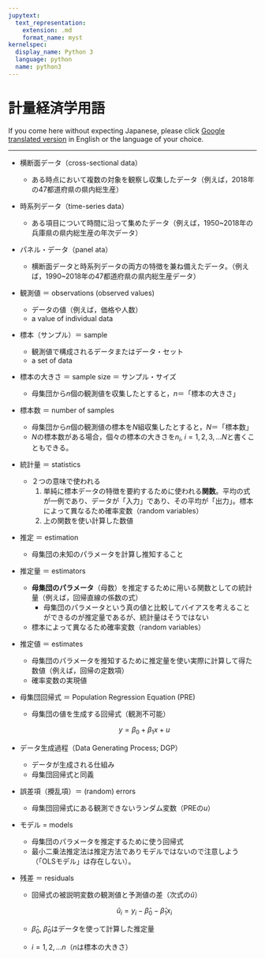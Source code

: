 ```yaml
---
jupytext:
  text_representation:
    extension: .md
    format_name: myst
kernelspec:
  display_name: Python 3
  language: python
  name: python3
---
```


# 計量経済学用語

If you come here without expecting Japanese, please click [Google translated version](https://translate.google.com/translate?hl=&sl=ja&tl=en&u=https%3A%2F%2Fpy4etrics.github.io%2F7_Review_of_Statistics.html) in English or the language of your choice.

---

* 横断面データ（cross-sectional data）
    * ある時点において複数の対象を観察し収集したデータ（例えば，2018年の47都道府県の県内総生産）
* 時系列データ（time-series data）
    * ある項目について時間に沿って集めたデータ（例えば，1950~2018年の兵庫県の県内総生産の年次データ）
* パネル・データ（panel ata）
    * 横断面データと時系列データの両方の特徴を兼ね備えたデータ。（例えば，1990~2018年の47都道府県の県内総生産データ）
* 観測値 ＝ observations (observed values)
    * データの値（例えば，価格や人数）
    * a value of individual data
* 標本（サンプル）＝ sample 
    * 観測値で構成されるデータまたはデータ・セット
    * a set of data
* 標本の大きさ ＝ sample size ＝ サンプル・サイズ
    * 母集団から$n$個の観測値を収集したとすると，$n$＝「標本の大きさ」
* 標本数 ＝ number of samples
    * 母集団から$n$個の観測値の標本を$N$組収集したとすると，$N$＝「標本数」
    * $N$の標本数がある場合，個々の標本の大きさを$n_i$, $i=1,2,3,...N$と書くこともできる。
* 統計量 ＝ statistics
    * ２つの意味で使われる
        1. 単純に標本データの特徴を要約するために使われる**関数**。平均の式が一例であり、データが「入力」であり、その平均が「出力」。標本によって異なるため確率変数（random variables）
        1. 上の関数を使い計算した数値
* 推定 ＝ estimation
    * 母集団の未知のパラメータを計算し推知すること
* 推定量 ＝ estimators
    * **母集団のパラメータ**（母数）を推定するために用いる関数としての統計量（例えば，回帰直線の係数の式）
        * 母集団のパラメータという真の値と比較してバイアスを考えることができるのが推定量であるが、統計量はそうではない
    * 標本によって異なるため確率変数（random variables）
* 推定値 ＝ estimates
    * 母集団のパラメータを推知するために推定量を使い実際に計算して得た数値（例えば，回帰の定数項）
    * 確率変数の実現値
* 母集団回帰式 ＝ Population Regression Equation (PRE)
    * 母集団の値を生成する回帰式（観測不可能）
    
        $$y = \beta_0 + \beta_1 x + u$$
    
* データ生成過程（Data Generating Process; DGP）
    * データが生成される仕組み
    * 母集団回帰式と同義
* 誤差項（攪乱項）＝ (random) errors
    * 母集団回帰式にある観測できないランダム変数（PREの$u$）
* モデル = models
    * 母集団のパラメータを推定するために使う回帰式
    * 最小二乗法推定法は推定方法でありモデルではないので注意しよう（「OLSモデル」は存在しない）。
* 残差 ＝ residuals
    * 回帰式の被説明変数の観測値と予測値の差（次式の$\hat{u}$）
    
        $$ \hat{u}_i=y_i-\hat{\beta}_0-\hat{\beta}_1x_i$$
    
    * $\hat{\beta}_0$, $\hat{\beta}_0$はデータを使って計算した推定量
    * $i=1,2,...n$（$n$は標本の大きさ）
